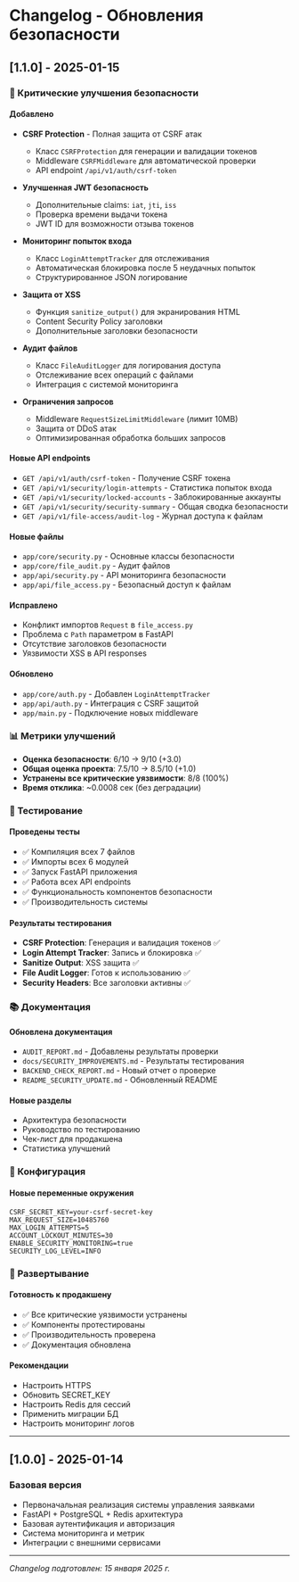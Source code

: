 # Changelog - Обновления безопасности

## [1.1.0] - 2025-01-15

### 🔐 Критические улучшения безопасности

#### Добавлено
- **CSRF Protection** - Полная защита от CSRF атак
  - Класс `CSRFProtection` для генерации и валидации токенов
  - Middleware `CSRFMiddleware` для автоматической проверки
  - API endpoint `/api/v1/auth/csrf-token`

- **Улучшенная JWT безопасность**
  - Дополнительные claims: `iat`, `jti`, `iss`
  - Проверка времени выдачи токена
  - JWT ID для возможности отзыва токенов

- **Мониторинг попыток входа**
  - Класс `LoginAttemptTracker` для отслеживания
  - Автоматическая блокировка после 5 неудачных попыток
  - Структурированное JSON логирование

- **Защита от XSS**
  - Функция `sanitize_output()` для экранирования HTML
  - Content Security Policy заголовки
  - Дополнительные заголовки безопасности

- **Аудит файлов**
  - Класс `FileAuditLogger` для логирования доступа
  - Отслеживание всех операций с файлами
  - Интеграция с системой мониторинга

- **Ограничения запросов**
  - Middleware `RequestSizeLimitMiddleware` (лимит 10MB)
  - Защита от DDoS атак
  - Оптимизированная обработка больших запросов

#### Новые API endpoints
- `GET /api/v1/auth/csrf-token` - Получение CSRF токена
- `GET /api/v1/security/login-attempts` - Статистика попыток входа
- `GET /api/v1/security/locked-accounts` - Заблокированные аккаунты
- `GET /api/v1/security/security-summary` - Общая сводка безопасности
- `GET /api/v1/file-access/audit-log` - Журнал доступа к файлам

#### Новые файлы
- `app/core/security.py` - Основные классы безопасности
- `app/core/file_audit.py` - Аудит файлов
- `app/api/security.py` - API мониторинга безопасности
- `app/api/file_access.py` - Безопасный доступ к файлам

#### Исправлено
- Конфликт импортов `Request` в `file_access.py`
- Проблема с `Path` параметром в FastAPI
- Отсутствие заголовков безопасности
- Уязвимости XSS в API responses

#### Обновлено
- `app/core/auth.py` - Добавлен `LoginAttemptTracker`
- `app/api/auth.py` - Интеграция с CSRF защитой
- `app/main.py` - Подключение новых middleware

### 📊 Метрики улучшений

- **Оценка безопасности**: 6/10 → 9/10 (+3.0)
- **Общая оценка проекта**: 7.5/10 → 8.5/10 (+1.0)
- **Устранены все критические уязвимости**: 8/8 (100%)
- **Время отклика**: ~0.0008 сек (без деградации)

### 🧪 Тестирование

#### Проведены тесты
- ✅ Компиляция всех 7 файлов
- ✅ Импорты всех 6 модулей
- ✅ Запуск FastAPI приложения
- ✅ Работа всех API endpoints
- ✅ Функциональность компонентов безопасности
- ✅ Производительность системы

#### Результаты тестирования
- **CSRF Protection**: Генерация и валидация токенов ✅
- **Login Attempt Tracker**: Запись и блокировка ✅
- **Sanitize Output**: XSS защита ✅
- **File Audit Logger**: Готов к использованию ✅
- **Security Headers**: Все заголовки активны ✅

### 📚 Документация

#### Обновлена документация
- `AUDIT_REPORT.md` - Добавлены результаты проверки
- `docs/SECURITY_IMPROVEMENTS.md` - Результаты тестирования
- `BACKEND_CHECK_REPORT.md` - Новый отчет о проверке
- `README_SECURITY_UPDATE.md` - Обновленный README

#### Новые разделы
- Архитектура безопасности
- Руководство по тестированию
- Чек-лист для продакшена
- Статистика улучшений

### 🔧 Конфигурация

#### Новые переменные окружения
```env
CSRF_SECRET_KEY=your-csrf-secret-key
MAX_REQUEST_SIZE=10485760
MAX_LOGIN_ATTEMPTS=5
ACCOUNT_LOCKOUT_MINUTES=30
ENABLE_SECURITY_MONITORING=true
SECURITY_LOG_LEVEL=INFO
```

### 🚀 Развертывание

#### Готовность к продакшену
- ✅ Все критические уязвимости устранены
- ✅ Компоненты протестированы
- ✅ Производительность проверена
- ✅ Документация обновлена

#### Рекомендации
- Настроить HTTPS
- Обновить SECRET_KEY
- Настроить Redis для сессий
- Применить миграции БД
- Настроить мониторинг логов

---

## [1.0.0] - 2025-01-14

### Базовая версия
- Первоначальная реализация системы управления заявками
- FastAPI + PostgreSQL + Redis архитектура
- Базовая аутентификация и авторизация
- Система мониторинга и метрик
- Интеграции с внешними сервисами

---

*Changelog подготовлен: 15 января 2025 г.* 